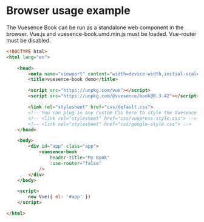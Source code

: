 # Browser usage example

The Vuesence Book can be run as a standalone web component in the browser. Vue.js and vuesence-book.umd.min.js must be loaded. Vue-router must be disabled.

```html
<!DOCTYPE html>
<html lang="en">

	<head>
		<meta name="viewport" content="width=device-width,initial-scale=1.0,user-scalable=no">
		<title>vuesence-book demo</title>

		<script src="https://unpkg.com/vue"></script>
		<script src="https://unpkg.com/@vuesence/book@0.3.42"></script>

        <link rel="stylesheet" href="css/default.css">        
		<!-- You can plug in any custom CSS here to style the Vuesence Book-->
		<!-- <link rel="stylesheet" href="css/vuepress-style.css"> -->
		<!-- <link rel="stylesheet" href="css/google-style.css"> -->
	</head>

	<body>
		<div id="app" class="app">
			<vuesence-book
				header-title="My Book"
				:use-router="false"
			/>
		</div>
	</body>

	<script>
		new Vue({ el: '#app' })
	</script>

</html>
```
